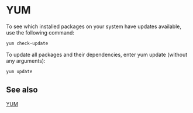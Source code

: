 # YUM

To see which installed packages on your system have updates available, use the following command:

```sh
yum check-update
```

To update all packages and their dependencies, enter yum update (without any arguments):

```sh
yum update
```

## See also

[YUM](https://access.redhat.com/documentation/en-us/red_hat_enterprise_linux/6/html/deployment_guide/ch-yum)
